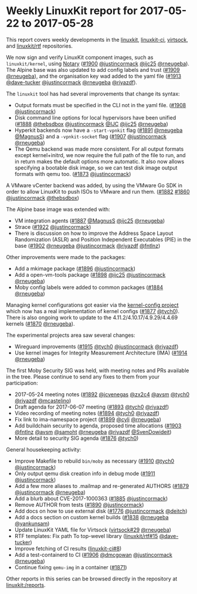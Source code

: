 # Weekly LinuxKit report for 2017-05-22 to 2017-05-28

This report covers weekly developments in the [linuxkit], [linuxkit-ci], [virtsock], and [linuxkit/rtf] repositories.

We now sign and verify LinuxKit component images, such as `linuxkit/kernel`, using [Notary](https://github.com/docker/notary) ([#1900] [@justincormack] [@ijc25] [@rneugeba]). The Alpine base was also updated to add config labels and trust ([#1909] [@rneugeba]), and the organisation key wad added to the yaml file ([#1913] [@dave-tucker] [@justincormack] [@rneugeba] [@riyazdf]).

The `linuxkit` tool has had several improvements that change its syntax:
- Output formats must be specified in the CLI not in the yaml file. ([#1908]  [@justincormack])
- Disk command line options for local hypervisors have been unified ([#1888]  [@thebsdbox] [@justincormack] [@IJC] [@ijc25] [@rneugeba])
- Hyperkit backends now have a `-start-vpnkit` flag ([#1891] [@rneugeba] [@MagnusS]) and a `-vpnkit-socket` flag ([#1907] [@justincormack] [@rneugeba])
- The Qemu backend was made more consistent. For all output formats except kernel+initrd, we now require the full path of the file to run, and in return makes the default options more automatic.  It also now allows specifying a bootable disk image, so we can test disk image output formats with qemu too.  ([#1873] [@justincormack])

A VMware vCenter backend was added, by using the VMware Go SDK in order to allow LinuxKit to push ISOs to VMware and run them.  ([#1882] [#1860] [@justincormack] [@thebsdbox])

The Alpine base image was extended with:
- VM integration agents ([#1887]  [@MagnusS] [@ijc25] [@rneugeba])
- Strace ([#1922]  [@justincormack])
- There is discussion on how to improve the Address Space Layout Randomization (ASLR) and Position Independent Executables (PIE) in the base ([#1902] [@rneugeba] [@justincormack] [@riyazdf] [@fntlnz])

Other improvements were made to the packages:
- Add a mkimage package ([#1896] [@justincormack])
- Add a open-vm-tools package ([#1898] [@ijc25] [@justincormack] [@rneugeba])
- Moby config labels were added to common packages ([#1884] [@rneugeba])

Managing kernel configurations got easier via the [kernel-config project](projects/kernel-config/) which now has a real implementation of kernel configs ([#1877] [@tych0]).
There is also ongoing work to update to the 4.11.2/4.10.17/4.9.29/4.4.69 kernels ([#1870] [@rneugeba]).

The experimental projects area saw several changes:

- Wireguard improvements ([#1915] [@tych0] [@justincormack] [@riyazdf])
- Use kernel images for Integrity Measurement Architecture (IMA) ([#1914] [@rneugeba])

The first Moby Security SIG was held, with meeting notes and PRs available in the tree.  Please continue to send any fixes to them from your participation:

- 2017-05-24 meeting notes ([#1892] [@jcvenegas] [@zx2c4] [@avsm] [@tych0] [@riyazdf] [@mcastelino])
- Draft agenda for 2017-06-07 meeting ([#1893] [@tych0] [@riyazdf])
- Video recording of meeting notes ([#1894] [@tych0] [@riyazdf])
- Fix link to ima-namespace project ([#1899] [@cyli] [@rneugeba])
- Add buildchain security to agenda, proposed time allocations ([#1903] [@fntlnz] [@avsm] [@samoht]  [@rneugeba] [@riyazdf] [@SvenDowideit])
- More detail to security SIG agenda ([#1876] [@tych0])

General housekeeping activity:

- Improve Makefile to rebuild `bin/moby` as necessary ([#1910] [@tych0] [@justincormack])
- Only output qemu disk creation info in debug mode ([#1911] [@justincormack])
- Add a few more aliases to .mailmap and re-generated AUTHORS ([#1879] [@justincormack] [@rneugeba])
- Add a blurb about CVE-2017-1000363 ([#1885] [@justincormack])
- Remove AUTHOR from tests ([#1890] [@justincormack])
- Add docs on how to use external disk ([#1776] [@justincormack] [@deitch])
- Add a docs section on custom kernel builds ([#1838] [@rneugeba] [@yankunsam])
- Update LinuxKit YAML file for Virtsock ([virtsock#29] [@rneugeba])
- RTF templates: Fix path To top-wevel library ([linuxkit/rtf#15] [@dave-tucker])
- Improve fetching of CI results ([linuxkit-ci#8])
- Add a test-containerd to CI ([#1906] [@dmcgowan] [@justincormack] [@rneugeba])
- Continue fixing `qemu-img` in a container ([#1871])

Other reports in this series can be browsed directly in the repository at [linuxkit:/reports](https://github.com/linuxkit/tree/master/reports/).

[@HackToday]: https://github.com/HackToday
[@IJC]: https://github.com/IJC
[@MagnusS]: https://github.com/MagnusS
[@SvenDowideit]: https://github.com/SvenDowideit
[@alanyih]: https://github.com/alanyih
[@avsm]: https://github.com/avsm
[@cyli]: https://github.com/cyli
[@dave-tucker]: https://github.com/dave-tucker
[@deitch]: https://github.com/deitch
[@dmcgowan]: https://github.com/dmcgowan
[@fntlnz]: https://github.com/fntlnz
[@ijc25]: https://github.com/ijc25
[@jcvenegas]: https://github.com/jcvenegas
[@justincormack]: https://github.com/justincormack
[@majst01]: https://github.com/majst01
[@mbruzek]: https://github.com/mbruzek
[@mcastelino]: https://github.com/mcastelino
[@riyazdf]: https://github.com/riyazdf
[@rneugeba]: https://github.com/rneugeba
[@samoht]: https://github.com/samoht
[@thebsdbox]: https://github.com/thebsdbox
[@tych0]: https://github.com/tych0
[@yankunsam]: https://github.com/yankunsam
[@zx2c4]: https://github.com/zx2c4
[linuxkit]: https://github.com/linuxkit
[#1247]: https://github.com/linuxkit/linuxkit/issues/1247
[#1742]: https://github.com/linuxkit/linuxkit/issues/1742
[#1751]: https://github.com/linuxkit/linuxkit/issues/1751
[#1767]: https://github.com/linuxkit/linuxkit/issues/1767
[#1768]: https://github.com/linuxkit/linuxkit/pull/1768
[#1776]: https://github.com/linuxkit/linuxkit/pull/1776
[#1838]: https://github.com/linuxkit/linuxkit/pull/1838
[#1839]: https://github.com/linuxkit/linuxkit/issues/1839
[#1848]: https://github.com/linuxkit/linuxkit/issues/1848
[#1859]: https://github.com/linuxkit/linuxkit/issues/1859
[#1860]: https://github.com/linuxkit/linuxkit/pull/1860
[#1866]: https://github.com/linuxkit/linuxkit/issues/1866
[#1867]: https://github.com/linuxkit/linuxkit/pull/1867
[#1868]: https://github.com/linuxkit/linuxkit/pull/1868
[#1869]: https://github.com/linuxkit/linuxkit/pull/1869
[#1870]: https://github.com/linuxkit/linuxkit/pull/1870
[#1871]: https://github.com/linuxkit/linuxkit/pull/1871
[#1872]: https://github.com/linuxkit/linuxkit/issues/1872
[#1873]: https://github.com/linuxkit/linuxkit/pull/1873
[#1874]: https://github.com/linuxkit/linuxkit/pull/1874
[#1876]: https://github.com/linuxkit/linuxkit/pull/1876
[#1877]: https://github.com/linuxkit/linuxkit/pull/1877
[#1878]: https://github.com/linuxkit/linuxkit/issues/1878
[#1879]: https://github.com/linuxkit/linuxkit/pull/1879
[#1880]: https://github.com/linuxkit/linuxkit/issues/1880
[#1881]: https://github.com/linuxkit/linuxkit/pull/1881
[#1882]: https://github.com/linuxkit/linuxkit/pull/1882
[#1884]: https://github.com/linuxkit/linuxkit/pull/1884
[#1885]: https://github.com/linuxkit/linuxkit/pull/1885
[#1886]: https://github.com/linuxkit/linuxkit/issues/1886
[#1887]: https://github.com/linuxkit/linuxkit/pull/1887
[#1888]: https://github.com/linuxkit/linuxkit/pull/1888
[#1889]: https://github.com/linuxkit/linuxkit/issues/1889
[#1890]: https://github.com/linuxkit/linuxkit/pull/1890
[#1891]: https://github.com/linuxkit/linuxkit/pull/1891
[#1892]: https://github.com/linuxkit/linuxkit/pull/1892
[#1893]: https://github.com/linuxkit/linuxkit/pull/1893
[#1894]: https://github.com/linuxkit/linuxkit/pull/1894
[#1895]: https://github.com/linuxkit/linuxkit/issues/1895
[#1896]: https://github.com/linuxkit/linuxkit/pull/1896
[#1897]: https://github.com/linuxkit/linuxkit/pull/1897
[#1898]: https://github.com/linuxkit/linuxkit/pull/1898
[#1899]: https://github.com/linuxkit/linuxkit/pull/1899
[#1900]: https://github.com/linuxkit/linuxkit/pull/1900
[#1901]: https://github.com/linuxkit/linuxkit/issues/1901
[#1902]: https://github.com/linuxkit/linuxkit/issues/1902
[#1903]: https://github.com/linuxkit/linuxkit/pull/1903
[#1904]: https://github.com/linuxkit/linuxkit/issues/1904
[#1905]: https://github.com/linuxkit/linuxkit/issues/1905
[#1906]: https://github.com/linuxkit/linuxkit/pull/1906
[#1907]: https://github.com/linuxkit/linuxkit/pull/1907
[#1908]: https://github.com/linuxkit/linuxkit/pull/1908
[#1909]: https://github.com/linuxkit/linuxkit/pull/1909
[#1910]: https://github.com/linuxkit/linuxkit/pull/1910
[#1911]: https://github.com/linuxkit/linuxkit/pull/1911
[#1913]: https://github.com/linuxkit/linuxkit/pull/1913
[#1914]: https://github.com/linuxkit/linuxkit/pull/1914
[#1915]: https://github.com/linuxkit/linuxkit/pull/1915
[#1916]: https://github.com/linuxkit/linuxkit/issues/1916
[#1917]: https://github.com/linuxkit/linuxkit/issues/1917
[#1918]: https://github.com/linuxkit/linuxkit/issues/1918
[#1920]: https://github.com/linuxkit/linuxkit/issues/1920
[#1922]: https://github.com/linuxkit/linuxkit/pull/1922
[#1924]: https://github.com/linuxkit/linuxkit/issues/1924
[#714]: https://github.com/linuxkit/linuxkit/issues/714
[linuxkit-ci]: https://github.com/linuxkit-ci
[linuxkit-ci#8]: https://github.com/linuxkit/linuxkit-ci/pull/8
[linuxkit/rtf]: https://github.com/linuxkit/rtf
[linuxkit/rtf#15]: https://github.com/linuxkit/rtf/pull/15
[virtsock]: https://github.com/virtsock
[virtsock#29]: https://github.com/linuxkit/virtsock/pull/29
